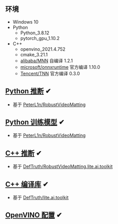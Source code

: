 ## 环境

- Windows 10
- Python
  - Python_3.8.12
  - pytorch_gpu_1.10.2
- C++
  - openvino_2021.4.752
  - cmake_3.21.1
  - [alibaba/MNN](https://github.com/alibaba/MNN) 自编译 1.2.1
  - [microsoft/onnxruntime](https://github.com/Microsoft/onnxruntime) 官方编译 1.10.0
  - [Tencent/TNN](https://github.com/Tencent/TNN) 官方编译 0.3.0

## [Python 推断](./RVM_infer/) ✔

- 基于 [PeterL1n/RobustVideoMatting](https://github.com/PeterL1n/RobustVideoMatting)

## [Python 训练模型](./train_demo/) ✔

- 基于 [PeterL1n/RobustVideoMatting](https://github.com/PeterL1n/RobustVideoMatting)

## [C++ 推断](./RVM_lite.ai.toolkit_Window_1.0/) ✔

- 基于 [DefTruth/RobustVideoMatting.lite.ai.toolkit](https://github.com/DefTruth/RobustVideoMatting.lite.ai.toolkit)

## [C++ 编译库](./编译库文件_lite_Window/) ✔

- 基于 [DefTruth/lite.ai.toolkit](https://github.com/DefTruth/lite.ai.toolkit)

## [OpenVINO 配置](./OpenVINO配置/) ✔
